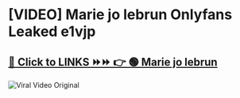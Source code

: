 
 # [VIDEO] Marie jo lebrun Onlyfans Leaked e1vjp

## <h2><a href="https://clipsfans.com/Marie_jo_lebrun&ref=git">🔗 Click to LINKS ⏩⏩ 👉 🟢 Marie jo lebrun </a></h2>

<a href="https://clipsfans.com/Marie_jo_lebrun&ref=git" rel="nofollow" data-target="animated-image.originalLink"><img src="https://i.ibb.co.com/xMMVF88/686577567.gif" alt="Viral Video Original" style="max-width: 100%; display: inline-block;" data-target="animated-image.originalImage"></a>

